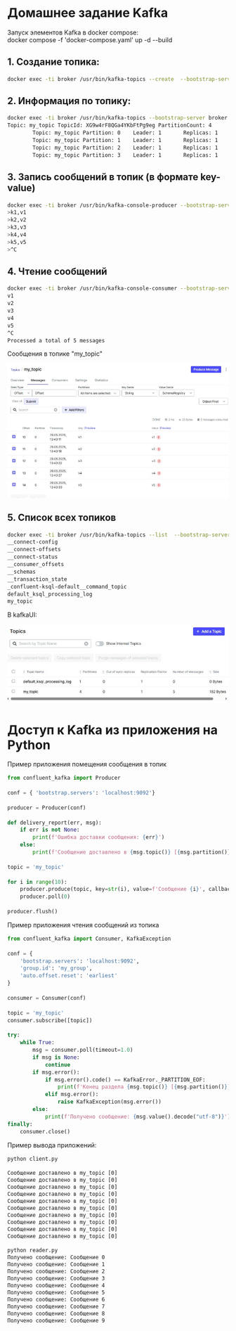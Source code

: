 # Домашнее задание Kafka

Запуск элементов Kafka в docker compose: <br/>
docker compose -f 'docker-compose.yaml' up -d --build

## 1. Создание топика:
```bash 
docker exec -ti broker /usr/bin/kafka-topics --create  --bootstrap-server broker:9092 --replication-factor 1 --partitions 4 --topic my_topic --property "parse.key=true" --property "key.separator=,"
```

## 2. Информация по топику:
```bash
docker exec -ti broker /usr/bin/kafka-topics --bootstrap-server broker:9092 --describe --topic my_topic
Topic: my_topic TopicId: XG9w4rF8QGa4YKbFtPg9eg PartitionCount: 4       ReplicationFactor: 1    Configs: 
        Topic: my_topic Partition: 0    Leader: 1       Replicas: 1     Isr: 1
        Topic: my_topic Partition: 1    Leader: 1       Replicas: 1     Isr: 1
        Topic: my_topic Partition: 2    Leader: 1       Replicas: 1     Isr: 1
        Topic: my_topic Partition: 3    Leader: 1       Replicas: 1     Isr: 1
```
## 3. Запись сообщений в топик (в формате key-value)
```bash
docker exec -ti broker /usr/bin/kafka-console-producer --bootstrap-server broker:9092 --topic my_topic  --property "parse.key=true" --property "key.separator=,"
>k1,v1
>k2,v2
>k3,v3
>k4,v4
>k5,v5
>^C 
```

## 4. Чтение сообщений
```bash
docker exec -ti broker /usr/bin/kafka-console-consumer --bootstrap-server broker:9092 --topic my_topic --from-beginning
v1
v2
v3
v4
v5
^C
Processed a total of 5 messages
```

Сообщения в топике "my_topic"

![my_topic](/img/msg_in_topic.jpg)

## 5. Список всех топиков
```bash
docker exec -ti broker /usr/bin/kafka-topics --list  --bootstrap-server broker:9092
__connect-config
__connect-offsets
__connect-status
__consumer_offsets
__schemas
__transaction_state
_confluent-ksql-default__command_topic
default_ksql_processing_log
my_topic
```

В kafkaUI:

![all topics](/img/all_topics.jpg)


# Доступ к Kafka из приложения на Python

Пример приложения помещения сообщения в топик

```python
from confluent_kafka import Producer

conf = { 'bootstrap.servers': 'localhost:9092'}

producer = Producer(conf)

def delivery_report(err, msg):
    if err is not None:
        print(f'Ошибка доставки сообщения: {err}')
    else:
        print(f'Сообщение доставлено в {msg.topic()} [{msg.partition()}]')

topic = 'my_topic'

for i in range(10):
    producer.produce(topic, key=str(i), value=f'Сообщение {i}', callback=delivery_report)
    producer.poll(0)

producer.flush()
```

Пример приложения чтения сообщений из топика
```python
from confluent_kafka import Consumer, KafkaException

conf = {
    'bootstrap.servers': 'localhost:9092',
    'group.id': 'my_group',
    'auto.offset.reset': 'earliest'
}

consumer = Consumer(conf)

topic = 'my_topic'
consumer.subscribe([topic])

try:
    while True:
        msg = consumer.poll(timeout=1.0)
        if msg is None:
            continue
        if msg.error():
            if msg.error().code() == KafkaError._PARTITION_EOF:
                print(f'Конец раздела {msg.topic()} [{msg.partition()}]')
            elif msg.error():
                raise KafkaException(msg.error())
        else:
            print(f'Получено сообщение: {msg.value().decode("utf-8")}')
finally:
    consumer.close()
```

Пример вывода приложений:  <br/>

```
python client.py

Сообщение доставлено в my_topic [0]
Сообщение доставлено в my_topic [0]
Сообщение доставлено в my_topic [0]
Сообщение доставлено в my_topic [0]
Сообщение доставлено в my_topic [0]
Сообщение доставлено в my_topic [0]
Сообщение доставлено в my_topic [0]
Сообщение доставлено в my_topic [0]
Сообщение доставлено в my_topic [0]
Сообщение доставлено в my_topic [0]

python reader.py
Получено сообщение: Сообщение 0
Получено сообщение: Сообщение 1
Получено сообщение: Сообщение 2
Получено сообщение: Сообщение 3
Получено сообщение: Сообщение 4
Получено сообщение: Сообщение 5
Получено сообщение: Сообщение 6
Получено сообщение: Сообщение 7
Получено сообщение: Сообщение 8
Получено сообщение: Сообщение 9
```
